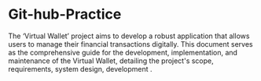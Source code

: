 # Git-hub-Practice
The ‘Virtual Wallet’ project aims to develop a robust application that allows users to manage their financial transactions digitally. This document serves as the comprehensive guide for the development, implementation, and maintenance of the Virtual Wallet, detailing the project's scope, requirements, system design, development .
